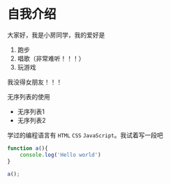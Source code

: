# 自我介绍

大家好，我是小房同学，我的爱好是

1. 跑步
2. 唱歌（非常难听！！！）
3. 玩游戏

我没得女朋友！！！

无序列表的使用

* 无序列表1
* 无序列表2

学过的编程语言有 `HTML` `CSS` `JavaScript`。我试着写一段吧
```JavaScript
function a(){
    console.log('Hello world')
}

a();
```
